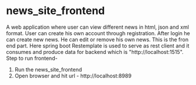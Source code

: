 # news_site_frontend
A web application where user can view different news in html, json and xml format. User can create his own account through registration. After login he can create new news. He can edit or remove his own news. 
This is the fron end part. Here spring boot Restemplate is used to serve as rest client and it consumes and produce data for backend which is "http://localhost:1515". 
<br>Step to run frontend-
1. Run the news_site_frontend
2. Open browser and hit url - http://localhost:8989

